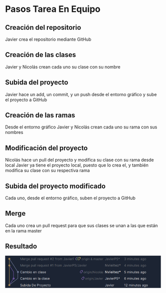 # Pasos Tarea En Equipo

## Creación del repositorio

Javier crea el repositorio mediante GitHub

## Creación de las clases

Javier y Nicolás crean cada uno su clase con su nombre

## Subida del proyecto

Javier hace un add, un commit, y un push desde el entorno gráfico y sube el proyecto a GitHub

## Creación de las ramas

Desde el entorno gráfico Javier y Nicolás crean cada uno su rama con sus nombres

## Modificación del proyecto

Nicolás hace un pull del proyecto y modifica su clase con su rama desde local
Javier ya tiene el proyecto local, puesto que lo crea el, y también modifica su clase con su respectiva rama

## Subida del proyecto modificado

Cada uno, desde el entorno gráfico, suben el proyecto a GitHub

## Merge

Cada uno crea un pull request para que sus clases se unan a las que están en la rama master

## Resultado

![Resultado](Resultado.png)
